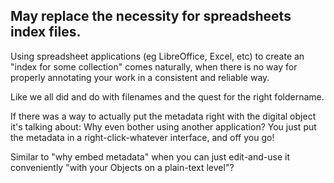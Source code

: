 ## May replace the necessity for spreadsheets index files.

Using spreadsheet applications (eg LibreOffice, Excel, etc) to create an "index for some collection" comes naturally, when there is no way for properly annotating your work in a consistent and reliable way.

Like we all did and do with filenames and the quest for the right foldername.

If there was a way to actually put the metadata right with the digital object it's talking about:
Why even bother using another application?
You just put the metadata in a right-click-whatever interface, and off you go!


Similar to "why embed metadata" when you can just edit-and-use it conveniently "with your Objects on a plain-text level"?

